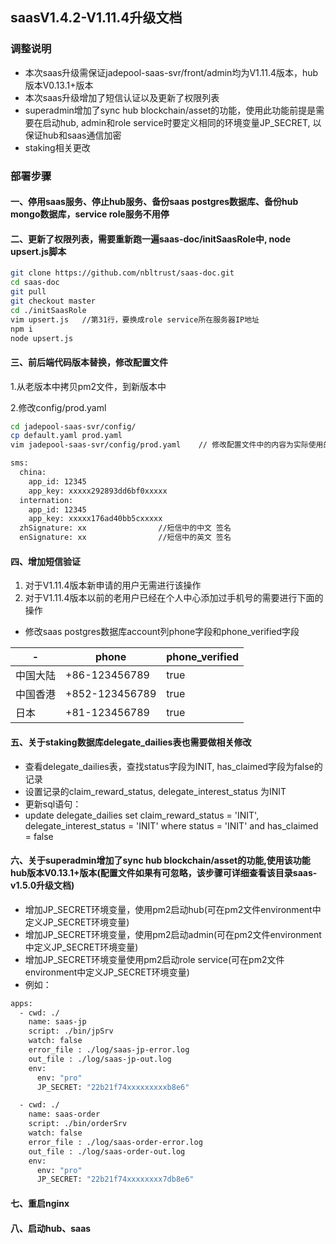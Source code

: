 ## saasV1.4.2-V1.11.4升级文档
### 调整说明
- 本次saas升级需保证jadepool-saas-svr/front/admin均为V1.11.4版本，hub版本V0.13.1+版本
- 本次saas升级增加了短信认证以及更新了权限列表
- superadmin增加了sync hub blockchain/asset的功能，使用此功能前提是需要在启动hub, admin和role service时要定义相同的环境变量JP_SECRET, 以保证hub和saas通信加密
- staking相关更改

### 部署步骤
#### 一、停用saas服务、停止hub服务、备份saas postgres数据库、备份hub mongo数据库，service role服务不用停
#### 二、更新了权限列表，需要重新跑一遍saas-doc/initSaasRole中, node upsert.js脚本
```bash
git clone https://github.com/nbltrust/saas-doc.git
cd saas-doc
git pull
git checkout master
cd ./initSaasRole
vim upsert.js   //第31行，要换成role service所在服务器IP地址
npm i
node upsert.js
```

####  三、前后端代码版本替换，修改配置文件
1.从老版本中拷贝pm2文件，到新版本中

2.修改config/prod.yaml
```bash
cd jadepool-saas-svr/config/
cp default.yaml prod.yaml
vim jadepool-saas-svr/config/prod.yaml    // 修改配置文件中的内容为实际使用的，这一次新增短信服务配置格式如下
```

```bash
sms:
  china:
    app_id: 12345
    app_key: xxxxx292893dd6bf0xxxxx
  internation:
    app_id: 12345
    app_key: xxxxx176ad40bb5cxxxxx
  zhSignature: xx                //短信中的中文 签名
  enSignature: xx                //短信中的英文 签名
```
#### 四、增加短信验证
1. 对于V1.11.4版本新申请的用户无需进行该操作
2. 对于V1.11.4版本以前的老用户已经在个人中心添加过手机号的需要进行下面的操作
- 修改saas postgres数据库account列phone字段和phone_verified字段

 -| phone |  phone_verified  
-|-|-
中国大陆 | +86-123456789 | true |
中国香港 | +852-123456789 | true |
日本 | +81-123456789 | true |

####  五、关于staking数据库delegate_dailies表也需要做相关修改
- 查看delegate_dailies表，查找status字段为INIT, has_claimed字段为false的记录
- 设置记录的claim_reward_status, delegate_interest_status 为INIT
- 更新sql语句：
- update delegate_dailies set claim_reward_status = 'INIT', delegate_interest_status = 'INIT' where status = 'INIT' and has_claimed = false

#### 六、关于superadmin增加了sync hub blockchain/asset的功能,使用该功能hub版本V0.13.1+版本(配置文件如果有可忽略，该步骤可详细查看该目录saas-v1.5.0升级文档)
- 增加JP_SECRET环境变量，使用pm2启动hub(可在pm2文件environment中定义JP_SECRET环境变量)
- 增加JP_SECRET环境变量，使用pm2启动admin(可在pm2文件environment中定义JP_SECRET环境变量)
- 增加JP_SECRET环境变量使用pm2启动role service(可在pm2文件environment中定义JP_SECRET环境变量)
- 例如：
```bash
apps:
  - cwd: ./
    name: saas-jp
    script: ./bin/jpSrv
    watch: false
    error_file : ./log/saas-jp-error.log
    out_file : ./log/saas-jp-out.log
    env:
      env: "pro"
      JP_SECRET: "22b21f74xxxxxxxxxb8e6"

  - cwd: ./
    name: saas-order
    script: ./bin/orderSrv
    watch: false
    error_file : ./log/saas-order-error.log
    out_file : ./log/saas-order-out.log
    env:
      env: "pro"
      JP_SECRET: "22b21f74xxxxxxxx7db8e6"
```
#### 七、重启nginx
#### 八、启动hub、saas






















